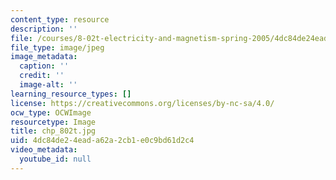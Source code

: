 ```yaml
---
content_type: resource
description: ''
file: /courses/8-02t-electricity-and-magnetism-spring-2005/4dc84de24eada62a2cb1e0c9bd61d2c4_chp_802t.jpg
file_type: image/jpeg
image_metadata:
  caption: ''
  credit: ''
  image-alt: ''
learning_resource_types: []
license: https://creativecommons.org/licenses/by-nc-sa/4.0/
ocw_type: OCWImage
resourcetype: Image
title: chp_802t.jpg
uid: 4dc84de2-4ead-a62a-2cb1-e0c9bd61d2c4
video_metadata:
  youtube_id: null
---
```


